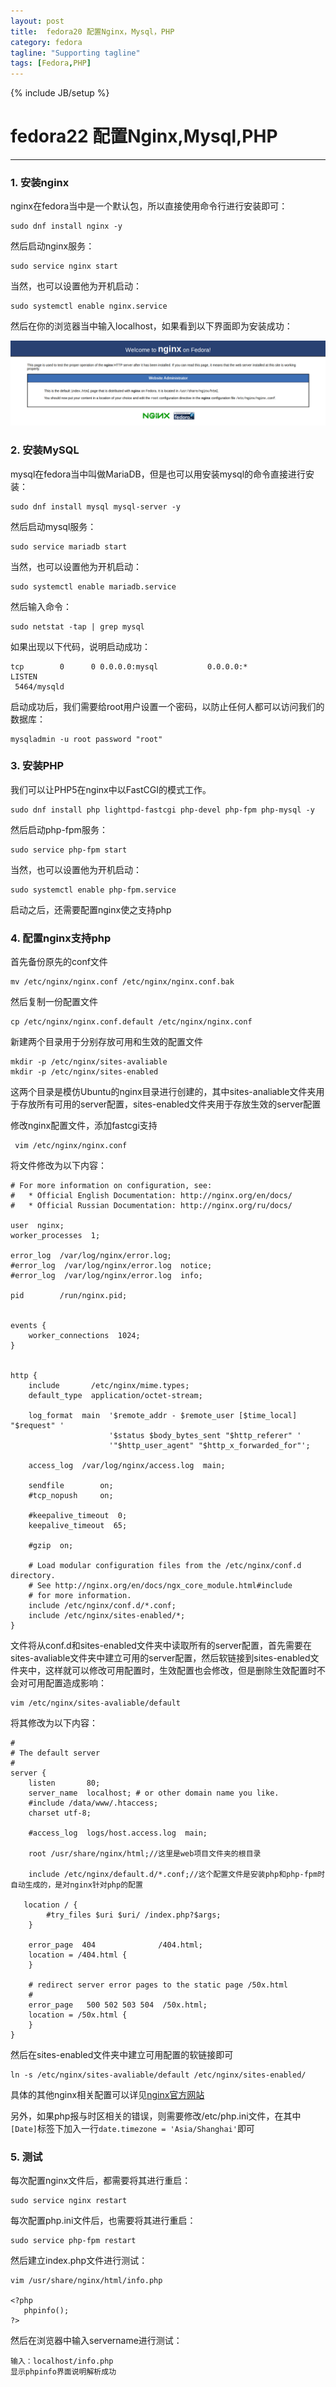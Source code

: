 ```yaml
---
layout: post
title:  fedora20 配置Nginx，Mysql，PHP
category: fedora
tagline: "Supporting tagline"
tags: [Fedora,PHP]
---
```

{% include JB/setup %}
#  fedora22 配置Nginx,Mysql,PHP
---

### 1. 安装nginx

nginx在fedora当中是一个默认包，所以直接使用命令行进行安装即可：

```
sudo dnf install nginx -y
```

然后启动nginx服务：

```
sudo service nginx start
```

当然，也可以设置他为开机启动：

```
sudo systemctl enable nginx.service
```
<!--break-->
然后在你的浏览器当中输入localhost，如果看到以下界面即为安装成功：

![nginx success](/image/nginx_sccess.png  "nginx success")


### 2. 安装MySQL

mysql在fedora当中叫做MariaDB，但是也可以用安装mysql的命令直接进行安装：

```
sudo dnf install mysql mysql-server -y
```

然后启动mysql服务：

```
sudo service mariadb start
```

当然，也可以设置他为开机启动：

```
sudo systemctl enable mariadb.service
```

然后输入命令：

```
sudo netstat -tap | grep mysql
```

如果出现以下代码，说明启动成功：

```
tcp        0      0 0.0.0.0:mysql           0.0.0.0:*               LISTEN
 5464/mysqld
```

启动成功后，我们需要给root用户设置一个密码，以防止任何人都可以访问我们的数据库：

```
mysqladmin -u root password "root"
```

### 3. 安装PHP

我们可以让PHP5在nginx中以FastCGI的模式工作。

```
sudo dnf install php lighttpd-fastcgi php-devel php-fpm php-mysql -y
```

然后启动php-fpm服务：

```
sudo service php-fpm start
```

当然，也可以设置他为开机启动：

```
sudo systemctl enable php-fpm.service
```

启动之后，还需要配置nginx使之支持php

### 4. 配置nginx支持php

首先备份原先的conf文件

```
mv /etc/nginx/nginx.conf /etc/nginx/nginx.conf.bak
```

然后复制一份配置文件

```
cp /etc/nginx/nginx.conf.default /etc/nginx/nginx.conf
```

新建两个目录用于分别存放可用和生效的配置文件

```
mkdir -p /etc/nginx/sites-avaliable
mkdir -p /etc/nginx/sites-enabled
```
这两个目录是模仿Ubuntu的nginx目录进行创建的，其中sites-analiable文件夹用于存放所有可用的server配置，sites-enabled文件夹用于存放生效的server配置

修改nginx配置文件，添加fastcgi支持

```
 vim /etc/nginx/nginx.conf
```

将文件修改为以下内容：

```
# For more information on configuration, see:
#   * Official English Documentation: http://nginx.org/en/docs/
#   * Official Russian Documentation: http://nginx.org/ru/docs/

user  nginx;
worker_processes  1;

error_log  /var/log/nginx/error.log;
#error_log  /var/log/nginx/error.log  notice;
#error_log  /var/log/nginx/error.log  info;

pid        /run/nginx.pid;


events {
    worker_connections  1024;
}


http {
    include       /etc/nginx/mime.types;
    default_type  application/octet-stream;

    log_format  main  '$remote_addr - $remote_user [$time_local] "$request" '
                      '$status $body_bytes_sent "$http_referer" '
                      '"$http_user_agent" "$http_x_forwarded_for"';

    access_log  /var/log/nginx/access.log  main;

    sendfile        on;
    #tcp_nopush     on;

    #keepalive_timeout  0;
    keepalive_timeout  65;

    #gzip  on;

    # Load modular configuration files from the /etc/nginx/conf.d directory.
    # See http://nginx.org/en/docs/ngx_core_module.html#include
    # for more information.
    include /etc/nginx/conf.d/*.conf;
    include /etc/nginx/sites-enabled/*;
}
```

文件将从conf.d和sites-enabled文件夹中读取所有的server配置，首先需要在sites-avaliable文件夹中建立可用的server配置，然后软链接到sites-enabled文件夹中，这样就可以修改可用配置时，生效配置也会修改，但是删除生效配置时不会对可用配置造成影响：

```
vim /etc/nginx/sites-avaliable/default
```

将其修改为以下内容：

```
#
# The default server
#
server {
    listen       80;
    server_name  localhost; # or other domain name you like.
    #include /data/www/.htaccess;
    charset utf-8;

    #access_log  logs/host.access.log  main;

	root /usr/share/nginx/html;//这里是web项目文件夹的根目录

	include /etc/nginx/default.d/*.conf;//这个配置文件是安装php和php-fpm时自动生成的，是对nginx针对php的配置

   location / {
        #try_files $uri $uri/ /index.php?$args;
    }

    error_page  404              /404.html;
    location = /404.html {
    }

    # redirect server error pages to the static page /50x.html
    #
    error_page   500 502 503 504  /50x.html;
    location = /50x.html {
    }
}

```

然后在sites-enabled文件夹中建立可用配置的软链接即可
```
ln -s /etc/nginx/sites-avaliable/default /etc/nginx/sites-enabled/
```

具体的其他nginx相关配置可以详见[nginx官方网站](http://nginx.org/en/docs/)


另外，如果php报与时区相关的错误，则需要修改/etc/php.ini文件，在其中`[Date]`标签下加入一行`date.timezone = 'Asia/Shanghai'`即可

### 5. 测试

每次配置nginx文件后，都需要将其进行重启：

```
sudo service nginx restart
```

每次配置php.ini文件后，也需要将其进行重启：

```
sudo service php-fpm restart
```

然后建立index.php文件进行测试：

```
vim /usr/share/nginx/html/info.php

<?php
   phpinfo();
?>
```

然后在浏览器中输入servername进行测试：

```
输入：localhost/info.php
显示phpinfo界面说明解析成功
```

